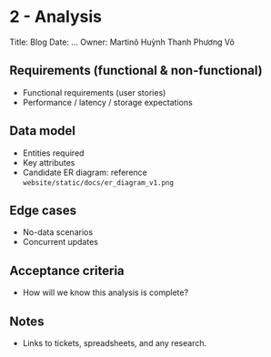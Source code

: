 # 2 - Analysis

Title: Blog
Date: ...
Owner: Martinô Huỳnh Thanh Phương Võ

## Requirements (functional & non-functional)

- Functional requirements (user stories)
- Performance / latency / storage expectations

## Data model

- Entities required
- Key attributes
- Candidate ER diagram: reference `website/static/docs/er_diagram_v1.png`

## Edge cases

- No-data scenarios
- Concurrent updates

## Acceptance criteria

- How will we know this analysis is complete?

## Notes

- Links to tickets, spreadsheets, and any research.
